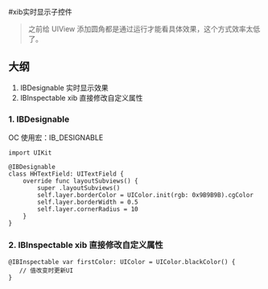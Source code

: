 #xib实时显示子控件
>之前给 UIView 添加圆角都是通过运行才能看具体效果，这个方式效率太低了。

## 大纲
1. IBDesignable 实时显示效果
2. IBInspectable xib 直接修改自定义属性

### 1. IBDesignable
OC 使用宏：IB_DESIGNABLE

```
import UIKit

@IBDesignable
class HHTextField: UITextField {
    override func layoutSubviews() {
        super .layoutSubviews()
        self.layer.borderColor = UIColor.init(rgb: 0x9B9B9B).cgColor
        self.layer.borderWidth = 0.5
        self.layer.cornerRadius = 10
    }
}
```

### 2. IBInspectable xib 直接修改自定义属性

```
@IBInspectable var firstColor: UIColor = UIColor.blackColor() {
   // 值改变时更新UI
}
```


